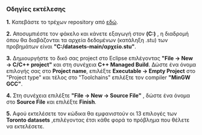  ### Οδηγίες εκτέλεσης
 
 **1.** Κατεβάστε το τρέχων repository από [εδώ](https://github.com/pint00103/University-Examination-Timetabling-Problem/archive/main.zip).
 
 **2.** Αποσυμπιέστε τον φάκελο και κάνετε εξαγωγή στον **(C:)** , η διαδρομή όπου θα διαβάζονται τα αρχεία δεδομένων (κατάληξη .stu) των προβημάτων είναι 
 **"C:/datasets-main/αρχείο.stu"**.
 
 **3.** Δημιουργήστε το δικό σας project στο Eclipse επιλέγοντας **"File -> New -> C/C++ project"**  και στη συνέχεια **C++ Managed Build**. Δώστε ένα όνομα επιλογής σας στο **Project name**, επιλέξτε **Executable -> Empty Project** στο "Project type" και τέλος στο "Toolchains" επιλέξτε τον compiler **"MinGW GCC"**.
 
 **4.** Στη συνέχεια επιλέξτε **"File -> New -> Source File"** , δώστε ένα όνομα στο **Source File** και επιλέξτε **Finish**.
 
 **5.** Αφού εκτελέσετε τον κώδικα θα εμφανιστούν οι 13 επιλογές των **Toronto datasets** ,επιλέγοντας έτσι κάθε φορά το πρόβλημα που θέλετε να εκτελέσετε.
